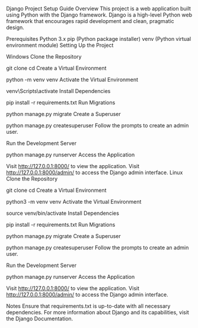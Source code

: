 Django Project Setup Guide
Overview
This project is a web application built using Python with the Django framework. Django is a high-level Python web framework that encourages rapid development and clean, pragmatic design.

Prerequisites
Python 3.x
pip (Python package installer)
venv (Python virtual environment module)
Setting Up the Project

Windows
Clone the Repository

git clone <repository-url>
cd <project-directory>
Create a Virtual Environment

python -m venv venv
Activate the Virtual Environment

venv\Scripts\activate
Install Dependencies

pip install -r requirements.txt
Run Migrations

python manage.py migrate
Create a Superuser

python manage.py createsuperuser
Follow the prompts to create an admin user.

Run the Development Server

python manage.py runserver
Access the Application

Visit http://127.0.0.1:8000/ to view the application.
Visit http://127.0.0.1:8000/admin/ to access the Django admin interface.
Linux
Clone the Repository

git clone <repository-url>
cd <project-directory>
Create a Virtual Environment

python3 -m venv venv
Activate the Virtual Environment

source venv/bin/activate
Install Dependencies

pip install -r requirements.txt
Run Migrations

python manage.py migrate
Create a Superuser

python manage.py createsuperuser
Follow the prompts to create an admin user.

Run the Development Server

python manage.py runserver
Access the Application

Visit http://127.0.0.1:8000/ to view the application.
Visit http://127.0.0.1:8000/admin/ to access the Django admin interface.

Notes
Ensure that requirements.txt is up-to-date with all necessary dependencies.
For more information about Django and its capabilities, visit the Django Documentation.
